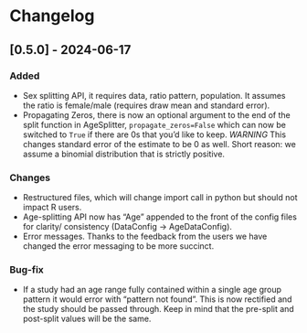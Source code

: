 # Changelog

## [0.5.0] - 2024-06-17

### Added
- Sex splitting API, it requires data, ratio pattern, population. It assumes the ratio is female/male (requires draw mean and standard error).
- Propagating Zeros, there is now an optional argument to the end of the split function in AgeSplitter, `propagate_zeros=False` which can now be switched to `True` if there are 0s that you’d like to keep. *WARNING* This changes standard error of the estimate to be 0 as well. Short reason: we assume a binomial distribution that is strictly positive.

### Changes
- Restructured files, which will change import call in python but should not impact R users.
- Age-splitting API now has “Age” appended to the front of the config files for clarity/ consistency (DataConfig -> AgeDataConfig).
- Error messages. Thanks to the feedback from the users we have changed the error messaging to be more succinct.

### Bug-fix
- If a study had an age range fully contained within a single age group pattern it would error with “pattern not found”. This is now rectified and the study should be passed through. Keep in mind that the pre-split and post-split values will be the same.